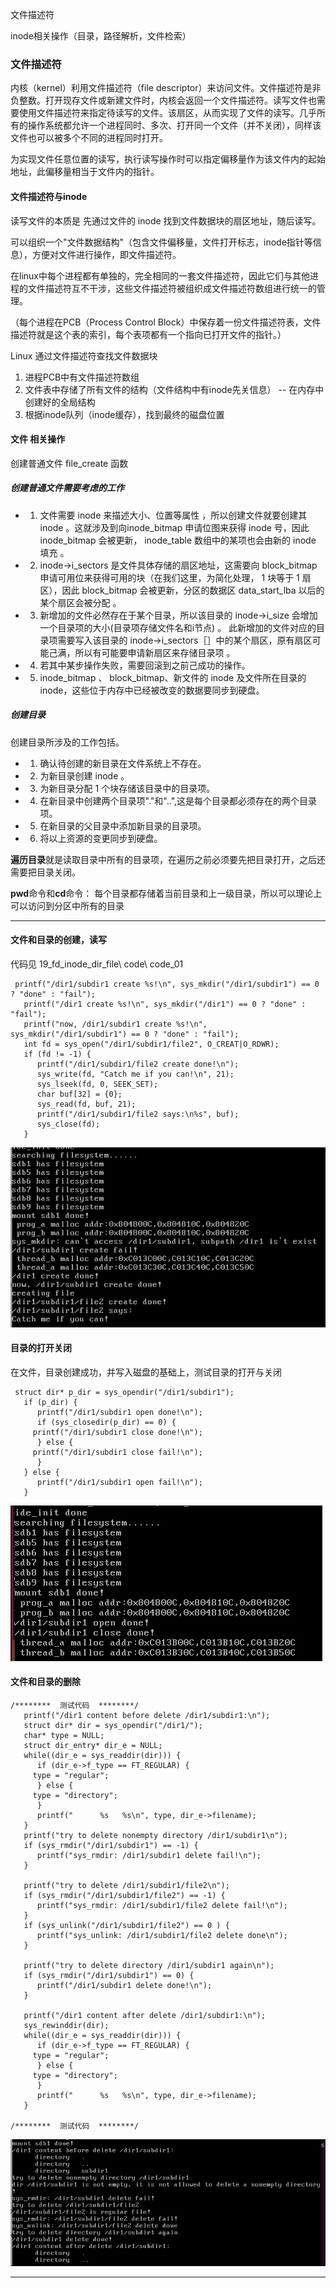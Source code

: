 文件描述符

inode相关操作（目录，路径解析，文件检索）

### 文件描述符

内核（kernel）利用文件描述符（file descriptor）来访问文件。文件描述符是非负整数。打开现存文件或新建文件时，内核会返回一个文件描述符。读写文件也需要使用文件描述符来指定待读写的文件。该扇区，从而实现了文件的读写。几乎所有的操作系统都允许一个进程同时、多次、打开同一个文件（并不关闭），同样该文件也可以被多个不同的进程同时打开。

为实现文件任意位置的读写，执行读写操作时可以指定偏移量作为该文件内的起始地址，此偏移量相当于文件内的指针。


#### 文件描述符与inode

读写文件的本质是 先通过文件的 inode 找到文件数据块的扇区地址，随后读写。

可以组织一个"文件数据结构"（包含文件偏移量，文件打开标志，inode指针等信息），方便对文件进行操作，即文件描述符。

在linux中每个进程都有单独的，完全相同的一套文件描述符，因此它们与其他进程的文件描述符互不干涉，这些文件描述符被组织成文件描述符数组进行统一的管理。

（每个进程在PCB（Process Control Block）中保存着一份文件描述符表，文件描述符就是这个表的索引，每个表项都有一个指向已打开文件的指针。）

Linux 通过文件描述符查找文件数据块

1. 进程PCB中有文件描述符数组
2. 文件表中存储了所有文件的结构（文件结构中有inode先关信息） -- 在内存中创建好的全局结构
3. 根据inode队列（inode缓存），找到最终的磁盘位置



#### 文件 相关操作

创建普通文件 file_create 函数

##### 创建普通文件需要考虑的工作

* 1) 文件需要 inode 来描述大小、位置等属性 ，所以创建文件就要创建其 inode 。这就涉及到向inode_bitmap 申请位图来获得 inode 号，因此 inode_bitmap 会被更新， inode_table 数组中的某项也会由新的 inode 填充 。

* 2) inode->i_sectors 是文件具体存储的扇区地址，这需要向 block_bitmap 申请可用位来获得可用的块（在我们这里，为简化处理， 1 块等于 1 扇区），因此 block_bitmap 会被更新，分区的数据区 data_start_lba
以后的某个扇区会被分配 。

* 3) 新增加的文件必然存在于某个目录，所以该目录的 inode->i_size 会增加一个目录项的大小(目录项存储文件名和i节点) 。 此新增加的文件对应的目录项需要写入该目录的 inode->i_sectors［］中的某个扇区，原有扇区可能己满，所以有可能要申请新扇区来存储目录项 。

* 4) 若其中某步操作失败，需要回滚到之前己成功的操作。

* 5) inode_bitmap 、 block_bitmap、新文件的 inode 及文件所在目录的 inode，这些位于内存中已经被改变的数据要同步到硬盘。

##### 创建目录

创建目录所涉及的工作包括。
* 1) 确认待创建的新目录在文件系统上不存在。
* 2) 为新目录创建 inode 。
* 3) 为新目录分配 1 个块存储该目录中的目录项。
* 4) 在新目录中创建两个目录项"."和"..",这是每个目录都必须存在的两个目录项。
* 5) 在新目录的父目录中添加新目录的目录项。
* 6) 将以上资源的变更同步到硬盘。


**遍历目录**就是读取目录中所有的目录项，在遍历之前必须要先把目录打开，之后还需要把目录关闭。

**pwd**命令和**cd**命令： 每个目录都存储着当前目录和上一级目录，所以可以理论上可以访问到分区中所有的目录

---

#### 文件和目录的创建，读写

代码见 19_fd_inode_dir_file\ code\ code_01
```
 printf("/dir1/subdir1 create %s!\n", sys_mkdir("/dir1/subdir1") == 0 ? "done" : "fail");
   printf("/dir1 create %s!\n", sys_mkdir("/dir1") == 0 ? "done" : "fail");
   printf("now, /dir1/subdir1 create %s!\n", sys_mkdir("/dir1/subdir1") == 0 ? "done" : "fail");
   int fd = sys_open("/dir1/subdir1/file2", O_CREAT|O_RDWR);
   if (fd != -1) {
      printf("/dir1/subdir1/file2 create done!\n");
      sys_write(fd, "Catch me if you can!\n", 21);
      sys_lseek(fd, 0, SEEK_SET);
      char buf[32] = {0};
      sys_read(fd, buf, 21); 
      printf("/dir1/subdir1/file2 says:\n%s", buf);
      sys_close(fd);
   }
```

![](../19_fd_inode_dir_file/imgs/file_dir.jpg)


#### 目录的打开关闭

在文件，目录创建成功，并写入磁盘的基础上，测试目录的打开与关闭


```
 struct dir* p_dir = sys_opendir("/dir1/subdir1");
   if (p_dir) {
      printf("/dir1/subdir1 open done!\n");
      if (sys_closedir(p_dir) == 0) {
	 printf("/dir1/subdir1 close done!\n");
      } else {
	 printf("/dir1/subdir1 close fail!\n");
      }
   } else {
      printf("/dir1/subdir1 open fail!\n");
   }
```

![](../19_fd_inode_dir_file/imgs/dir_open.jpg)


#### 文件和目录的删除


```
/********  测试代码  ********/
   printf("/dir1 content before delete /dir1/subdir1:\n");
   struct dir* dir = sys_opendir("/dir1/");
   char* type = NULL;
   struct dir_entry* dir_e = NULL;
   while((dir_e = sys_readdir(dir))) { 
      if (dir_e->f_type == FT_REGULAR) {
	 type = "regular";
      } else {
	 type = "directory";
      }
      printf("      %s   %s\n", type, dir_e->filename);
   }
   printf("try to delete nonempty directory /dir1/subdir1\n");
   if (sys_rmdir("/dir1/subdir1") == -1) {
      printf("sys_rmdir: /dir1/subdir1 delete fail!\n");
   }

   printf("try to delete /dir1/subdir1/file2\n");
   if (sys_rmdir("/dir1/subdir1/file2") == -1) {
      printf("sys_rmdir: /dir1/subdir1/file2 delete fail!\n");
   } 
   if (sys_unlink("/dir1/subdir1/file2") == 0 ) {
      printf("sys_unlink: /dir1/subdir1/file2 delete done\n");
   }
   
   printf("try to delete directory /dir1/subdir1 again\n");
   if (sys_rmdir("/dir1/subdir1") == 0) {
      printf("/dir1/subdir1 delete done!\n");
   }

   printf("/dir1 content after delete /dir1/subdir1:\n");
   sys_rewinddir(dir);
   while((dir_e = sys_readdir(dir))) { 
      if (dir_e->f_type == FT_REGULAR) {
	 type = "regular";
      } else {
	 type = "directory";
      }
      printf("      %s   %s\n", type, dir_e->filename);
   }

/********  测试代码  ********/
```

![](../19_fd_inode_dir_file/imgs/dir_del.jpg)

---